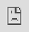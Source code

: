 <div style="position: absolute; left: 0; right: 0; top: 0; bottom: 0;">
    <iframe style="position: absolute; width: 100%; height: 100%; border: 0;" src="https://staging-docs.duckietown.com/daffy/course-intro-to-drones/localization-and-slam/slam/implementation.html">
    </iframe>
</div>